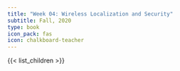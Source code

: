 ```yaml
---
title: "Week 04: Wireless Localization and Security"
subtitle: Fall, 2020
type: book
icon_pack: fas
icon: chalkboard-teacher
---
```


{{< list_children >}}
